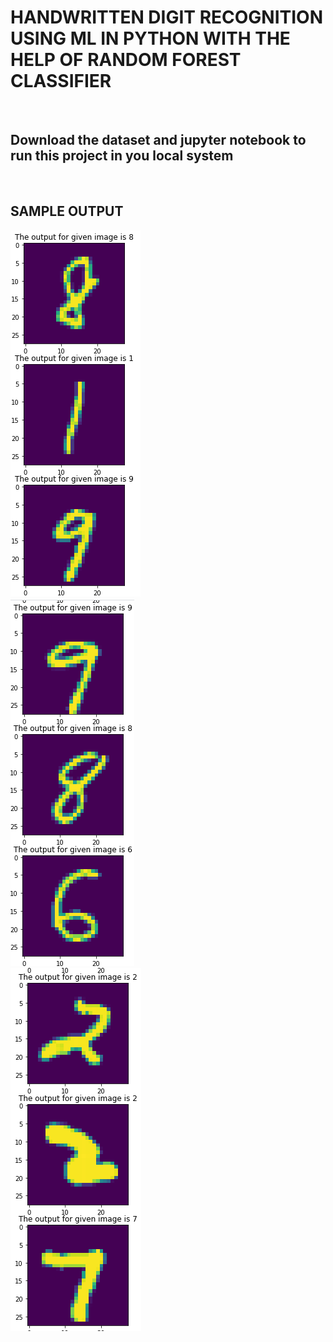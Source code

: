 <h1><b>
HANDWRITTEN DIGIT RECOGNITION USING ML IN PYTHON WITH THE HELP OF RANDOM FOREST CLASSIFIER<b></h1>
<br>
<h2>Download the dataset and jupyter notebook to run this project in you local system</h2>
<br>
<h2>SAMPLE OUTPUT</h2>
<img src="https://raw.githubusercontent.com/vijayjoshi16/HANDWRITTEN-DIGIT-RECOGNITION/master/Images/sample1.png">
<br>
<img src="https://raw.githubusercontent.com/vijayjoshi16/HANDWRITTEN-DIGIT-RECOGNITION/master/Images/sample2.png">
<br>
<img src="https://raw.githubusercontent.com/vijayjoshi16/HANDWRITTEN-DIGIT-RECOGNITION/master/Images/sample3.png">
<br>
